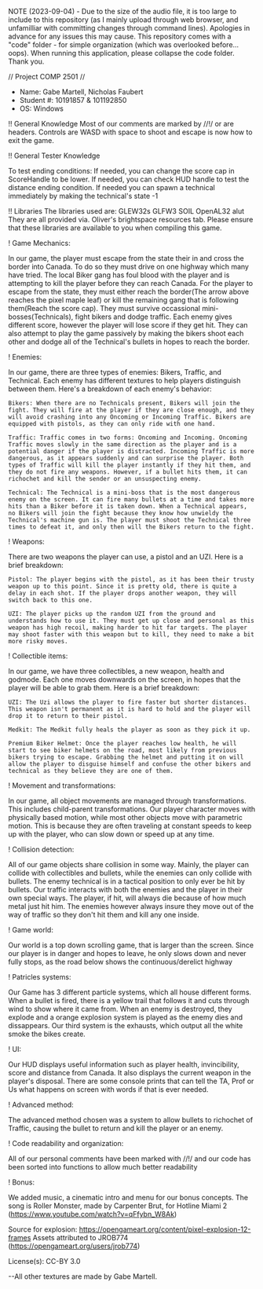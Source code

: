 NOTE (2023-09-04) - 
Due to the size of the audio file, it is too large to include to this repository (as I mainly upload through web browser, and unfamilliar with  committing changes through command lines). Apologies in advance for any issues this may cause.
This repository comes with a "code" folder - for simple organization (which was overlooked before... oops). When running this application, please collapse the code folder. Thank you.
 
// Project COMP 2501 //
- Name: Gabe Martell, Nicholas Faubert
- Student #: 10191857 & 101192850
- OS: Windows

!! General Knowledge
Most of our comments are marked by //!/ or are headers. 
Controls are WASD with space to shoot and escape is now how to exit the game.

!! General Tester Knowledge

To test ending conditions:
	If needed, you can change the score cap in ScoreHandle to be lower.
	If needed, you can check HUD handle to test the distance ending condition.
	If needed you can spawn a technical immediately by making the technical's state -1

!! Libraries
The libraries used are:
	GLEW32s
	GLFW3
	SOIL
	OpenAL32
	alut
They are all provided via. Oliver's brightspace resources tab.
Please ensure that these libraries are available to you when compiling this game.

! Game Mechanics:

In our game, the player must escape from the state their in and cross the border into Canada. To do so they must drive on one highway which many have tried. The local Biker gang has foul blood with the player and is attempting to kill the player before they can reach Canada. For the player to escape from the state, they must either reach the border(The arrow above reaches the pixel maple leaf) or kill the remaining gang that is following them(Reach the score cap). They must survive occassional mini-bosses(Technicals), fight bikers and dodge traffic. Each enemy gives different score, however the player will lose score if they get hit. They can also attempt to play the game passively by making the bikers shoot each other and dodge all of the Technical's bullets in hopes to reach the border.

! Enemies:

In our game, there are three types of enemies: Bikers, Traffic, and Technical. Each enemy has different textures to help players distinguish between them. Here's a breakdown of each enemy's behavior:

	Bikers: When there are no Technicals present, Bikers will join the fight. They will fire at the player if they are close enough, and they will avoid crashing into any Oncoming or Incoming Traffic. Bikers are equipped with pistols, as they can only ride with one hand.

	Traffic: Traffic comes in two forms: Oncoming and Incoming. Oncoming Traffic moves slowly in the same direction as the player and is a potential danger if the player is distracted. Incoming Traffic is more dangerous, as it appears suddenly and can surprise the player. Both types of Traffic will kill the player instantly if they hit them, and they do not fire any weapons. However, if a bullet hits them, it can richochet and kill the sender or an unsuspecting enemy.

	Technical: The Technical is a mini-boss that is the most dangerous enemy on the screen. It can fire many bullets at a time and takes more hits than a Biker before it is taken down. When a Technical appears, no Bikers will join the fight because they know how unwieldy the Technical's machine gun is. The player must shoot the Technical three times to defeat it, and only then will the Bikers return to the fight.

! Weapons:

There are two weapons the player can use, a pistol and an UZI. Here is a brief breakdown:

	Pistol: The player begins with the pistol, as it has been their trusty weapon up to this point. Since it is pretty old, there is quite a delay in each shot. If the player drops another weapon, they will switch back to this one.

	UZI: The player picks up the random UZI from the ground and understands how to use it. They must get up close and personal as this weapon has high recoil, making harder to hit far targets. The player may shoot faster with this weapon but to kill, they need to make a bit more risky moves.

! Collectible items:

In our game, we have three collectibles, a new weapon, health and godmode. Each one moves downwards on the screen, in hopes that the player will be able to grab them. Here is a brief breakdown:

	UZI: The Uzi allows the player to fire faster but shorter distances. This weapon isn't permanent as it is hard to hold and the player will drop it to return to their pistol.
	
	Medkit: The Medkit fully heals the player as soon as they pick it up.

	Premium Biker Helmet: Once the player reaches low health, he will start to see biker helmets on the road, most likely from previous bikers trying to escape. Grabbing the helmet and putting it on will allow the player to disguise himself and confuse the other bikers and technical as they believe they are one of them.

! Movement and transformations:

In our game, all object movements are managed through transformations. This includes child-parent transformations. Our player character moves with physically based motion, while most other objects move with parametric motion. This is because they are often traveling at constant speeds to keep up with the player, who can slow down or speed up at any time.

! Collision detection:

All of our game objects share collision in some way. Mainly, the player can collide with collectibles and bullets, while the enemies can only collide with bullets. The enemy technical is in a tactical position to only ever be hit by bullets. Our traffic interacts with both the enemies and the player in their own special ways. The player, if hit, will always die because of how much metal just hit him. The enemies however always insure they move out of the way of traffic so they don't hit them and kill any one inside.

! Game world:

Our world is a top down scrolling game, that is larger than the screen. Since our player is in danger and hopes to leave, he only slows down and never fully stops, as the road below shows the continuous/derelict highway

! Patricles systems:

Our Game has 3 different particle systems, which all house different forms. When a bullet is fired, there is a yellow trail that follows it and cuts through wind to show where it came from. When an enemy is destroyed, they explode and a orange explosion system is played as the enemy dies and dissappears. Our third system is the exhausts, which output all the white smoke the bikes create.

! UI:

Our HUD displays useful information such as player health, invincibility, score and distance from Canada. It also displays the current weapon in the player's disposal. There are some console prints that can tell the TA, Prof or Us what happens on screen with words if that is ever needed.

! Advanced method:

The advanced method chosen was a system to allow bullets to richochet of Traffic, causing the bullet to return and kill the player or an enemy.

! Code readability and organization:

All of our personal comments have been marked with //!/ and our code has been sorted into functions to allow much better readability

! Bonus:

We added music, a cinematic intro and menu for our bonus concepts. 
The song is Roller Monster, made by Carpenter Brut, for Hotline Miami 2
(https://www.youtube.com/watch?v=qFfybn_W8Ak)

Source for explosion:
https://opengameart.org/content/pixel-explosion-12-frames
Assets attributed to JROB774 (https://opengameart.org/users/jrob774)

License(s):
CC-BY 3.0

--All other textures are made by Gabe Martell.

